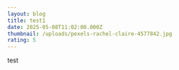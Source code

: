 ```yaml
---
layout: blog
title: test1
date: 2025-05-08T11:02:00.000Z
thumbnail: /uploads/pexels-rachel-claire-4577842.jpg
rating: 5
---
```

test
